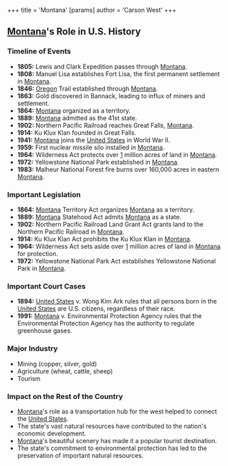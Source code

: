+++
 title = 'Montana'
[params]
	author = 'Carson West'
+++
## [Montana](./../montana/)'s Role in U.S. History

### Timeline of Events

* **1805:** Lewis and Clark Expedition passes through [Montana](./../montana/).
* **1808:** Manuel Lisa establishes Fort Lisa, the first permanent settlement in [Montana](./../montana/).
* **1846:** [Oregon](./../oregon/) Trail established through [Montana](./../montana/).
* **1863:** Gold discovered in Bannack, leading to influx of miners and settlement.
* **1864:** [Montana](./../montana/) organized as a territory.
* **1889:** [Montana](./../montana/) admitted as the 41st state.
* **1902:** Northern Pacific Railroad reaches Great Falls, [Montana](./../montana/).
* **1914:** Ku Klux Klan founded in Great Falls.
* **1941:** [Montana](./../montana/) joins the [United States](./../united-states/) in World War II.
* **1959:** First nuclear missile silo installed in [Montana](./../montana/).
* **1964:** Wilderness Act protects over [1](./../1/) million acres of land in [Montana](./../montana/).
* **1972:** Yellowstone National Park established in [Montana](./../montana/).
* **1983:** Malheur National Forest fire burns over 160,000 acres in eastern [Montana](./../montana/).

### Important Legislation

* **1864:** [Montana](./../montana/) Territory Act organizes [Montana](./../montana/) as a territory.
* **1889:** [Montana](./../montana/) Statehood Act admits [Montana](./../montana/) as a state.
* **1902:** Northern Pacific Railroad Land Grant Act grants land to the Northern Pacific Railroad in [Montana](./../montana/).
* **1914:** Ku Klux Klan Act prohibits the Ku Klux Klan in [Montana](./../montana/).
* **1964:** Wilderness Act sets aside over [1](./../1/) million acres of land in [Montana](./../montana/) for protection.
* **1972:** Yellowstone National Park Act establishes Yellowstone National Park in [Montana](./../montana/).

### Important Court Cases

* **1894:** [United States](./../united-states/) v. Wong Kim Ark rules that all persons born in the [United States](./../united-states/) are U.S. citizens, regardless of their race.
* **1991:** [Montana](./../montana/) v. Environmental Protection Agency rules that the Environmental Protection Agency has the authority to regulate greenhouse gases.

### Major Industry

* Mining (copper, silver, gold)
* Agriculture (wheat, cattle, sheep)
* Tourism

### Impact on the Rest of the Country

* [Montana](./../montana/)'s role as a transportation hub for the west helped to connect the [United States](./../united-states/).
* The state's vast natural resources have contributed to the nation's economic development.
* [Montana](./../montana/)'s beautiful scenery has made it a popular tourist destination.
* The state's commitment to environmental protection has led to the preservation of important natural resources.